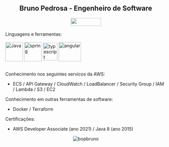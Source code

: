 <h2 align="center">Bruno Pedrosa - Engenheiro de Software</h2>
<div align="center" style="text-align:center"> 
  <a  href="https://www.linkedin.com/in/bruno-pedrosa" target="_blank"><img height="25" width="95" src="https://img.shields.io/badge/-LinkedIn-%230077B5?style=for-the-badge&logo=linkedin&logoColor=white" target="_blank"></a> 
  </div>
  </br>
Linguagens e ferramentas:
    <div style="display: inline_block"><br>
      <a  href="https://www.java.com" target="_blank"><img align="center" alt="Java" height="60" width="55" src="https://www.svgrepo.com/show/303388/java-4-logo.svg"></a>
      <a  href="https://spring.io/" target="_blank"><img align="center" alt="spring" height="60" width="55" src="https://www.svgrepo.com/show/354379/spring.svg"></a>
      <a  href="https://www.typescriptlang.org/" target="_blank"><img align="center" alt="typescript" height="55" width="45" src="https://www.svgrepo.com/show/349540/typescript.svg"></a>
      <a  href="https://angular.io" target="_blank"><img align="center" alt="angular" height="60" width="70" src="https://www.svgrepo.com/show/353398/angular.svg"></a>      
    </div>
</br>

Conhecimento nos seguintes servicos da AWS:
- ECS / API Gateway / CloudWatch / LoadBalancer / Security Group / IAM / Lambda / S3 / EC2

Conhecimento em outras ferramentas de software:
- Docker / Terraform

Certificações:
- AWS Developer Associate (ano 2021) / Java 8 (ano 2015)


<p align="center"> <img src="https://github-readme-stats.vercel.app/api?username=bopbruno&show_icons=true&theme=gotham" alt="bopbruno" />
